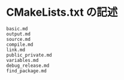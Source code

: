 # CMakeLists.txt の記述

```{toctree}
basic.md
output.md
source.md
compile.md
link.md
public_private.md
variables.md
debug_release.md
find_package.md
```

